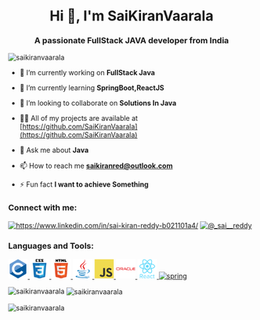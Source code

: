 <h1 align="center">Hi 👋, I'm SaiKiranVaarala</h1>
<h3 align="center">A passionate FullStack JAVA developer from India</h3>

<p align="left"> <img src="https://komarev.com/ghpvc/?username=saikiranvaarala&label=Profile%20views&color=0e75b6&style=flat" alt="saikiranvaarala" /> </p>

- 🔭 I’m currently working on **FullStack Java**

- 🌱 I’m currently learning **SpringBoot,ReactJS**

- 👯 I’m looking to collaborate on **Solutions In Java**

- 👨‍💻 All of my projects are available at [https://github.com/SaiKiranVaarala](https://github.com/SaiKiranVaarala)

- 💬 Ask me about **Java**

- 📫 How to reach me **saikiranred@outlook.com**

- ⚡ Fun fact **I want to achieve Something**

<h3 align="left">Connect with me:</h3>
<p align="left">
<a href="https://linkedin.com/in/https://www.linkedin.com/in/sai-kiran-reddy-b021101a4/" target="blank"><img align="center" src="https://raw.githubusercontent.com/rahuldkjain/github-profile-readme-generator/master/src/images/icons/Social/linked-in-alt.svg" alt="https://www.linkedin.com/in/sai-kiran-reddy-b021101a4/" height="30" width="40" /></a>
<a href="https://instagram.com/@_sai__reddy" target="blank"><img align="center" src="https://raw.githubusercontent.com/rahuldkjain/github-profile-readme-generator/master/src/images/icons/Social/instagram.svg" alt="@_sai__reddy" height="30" width="40" /></a>
</p>

<h3 align="left">Languages and Tools:</h3>
<p align="left"> <a href="https://www.cprogramming.com/" target="_blank" rel="noreferrer"> <img src="https://raw.githubusercontent.com/devicons/devicon/master/icons/c/c-original.svg" alt="c" width="40" height="40"/> </a> <a href="https://www.w3schools.com/css/" target="_blank" rel="noreferrer"> <img src="https://raw.githubusercontent.com/devicons/devicon/master/icons/css3/css3-original-wordmark.svg" alt="css3" width="40" height="40"/> </a> <a href="https://www.w3.org/html/" target="_blank" rel="noreferrer"> <img src="https://raw.githubusercontent.com/devicons/devicon/master/icons/html5/html5-original-wordmark.svg" alt="html5" width="40" height="40"/> </a> <a href="https://www.java.com" target="_blank" rel="noreferrer"> <img src="https://raw.githubusercontent.com/devicons/devicon/master/icons/java/java-original.svg" alt="java" width="40" height="40"/> </a> <a href="https://developer.mozilla.org/en-US/docs/Web/JavaScript" target="_blank" rel="noreferrer"> <img src="https://raw.githubusercontent.com/devicons/devicon/master/icons/javascript/javascript-original.svg" alt="javascript" width="40" height="40"/> </a> <a href="https://www.oracle.com/" target="_blank" rel="noreferrer"> <img src="https://raw.githubusercontent.com/devicons/devicon/master/icons/oracle/oracle-original.svg" alt="oracle" width="40" height="40"/> </a> <a href="https://reactjs.org/" target="_blank" rel="noreferrer"> <img src="https://raw.githubusercontent.com/devicons/devicon/master/icons/react/react-original-wordmark.svg" alt="react" width="40" height="40"/> </a> <a href="https://spring.io/" target="_blank" rel="noreferrer"> <img src="https://www.vectorlogo.zone/logos/springio/springio-icon.svg" alt="spring" width="40" height="40"/> </a> </p>

<p><img align="left" src="https://github-readme-stats.vercel.app/api/top-langs?username=saikiranvaarala&show_icons=true&locale=en&layout=compact" alt="saikiranvaarala" /></p>

<p>&nbsp;<img align="center" src="https://github-readme-stats.vercel.app/api?username=saikiranvaarala&show_icons=true&locale=en" alt="saikiranvaarala" /></p>

<p><img align="center" src="https://github-readme-streak-stats.herokuapp.com/?user=saikiranvaarala&" alt="saikiranvaarala" /></p>

